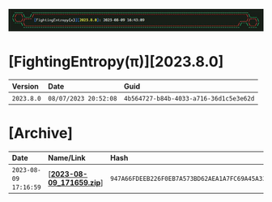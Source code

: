 ![label](https://github.com/mcc85s/FightingEntropy/blob/main/Version/2023.8.0/Docs/label.jpg)

# [FightingEntropy(π)][2023.8.0]

| Version    | Date                  | Guid                                   |
|:-----------|:----------------------|:---------------------------------------|
| `2023.8.0` | `08/07/2023 20:52:08` | `4b564727-b84b-4033-a716-36d1c5e3e62d` |

# [Archive]
| Date                | Name/Link                                                                                                                   | Hash                                                             |
|:--------------------|:----------------------------------------------------------------------------------------------------------------------------|:-----------------------------------------------------------------|
| `2023-08-09 17:16:59` | [[**2023-08-09_171659.zip**](https://github.com/mcc85s/FightingEntropy/blob/main/Version/2023.8.0/Archive/2023-08-09_171659.zip)] | `947A66FDEEB226F0EB7A573BD62AEA1A7FC69A45A330F0CBD9C4E690DF37B643` |
